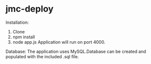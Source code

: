 # jmc-deploy
Installation:
1) Clone
2) npm install
3) node app.js
Application will run on port 4000.

Database:
The application uses MySQL.Database can be created and populated with the included .sql file.
